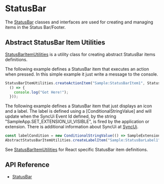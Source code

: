 # StatusBar

The [StatusBar]($appui-react:StatusBar) classes and interfaces are used for creating and managing items in the Status Bar/Footer.

## Abstract StatusBar Item Utilities

[StatusBarItemUtilities]($appui-react) is a utility class for creating abstract StatusBar items definitions.

The following example defines a StatusBar item that executes an action when pressed. In this simple example it just write a message to the console.

```ts
StatusBarItemUtilities.createActionItem("Sample:StatusBarItem1", StatusBarSection.Center, 100, "icon-developer", "Test tool-tip",
  () => {
    console.log("Got Here!");
  }));
```

The following example defines a StatusBar item that just displays an icon and a label. The label is defined using a [ConditionalStringValue] and will update when the SyncUi Event Id defined, by the string "SampleApp.SET_EXTENSION_UI_VISIBLE", is fired by the application or extension. There is additional information about SyncUi at [SyncUi]($appui-react:SyncUi).

```ts
const labelCondition = new ConditionalStringValue(() => SampleExtensionStateManager.isExtensionUiVisible ? "Active" : "Inactive", ["SampleApp.SET_EXTENSION_UI_VISIBLE"]);
AbstractStatusBarItemUtilities.createLabelItem("Sample:StatusBarLabel1", StatusBarSection.Center, 200, "icon-hand-2", labelCondition, undefined);
```

See [StatusBarItemUtilities]($appui-react) for React specific StatusBar item definitions.

## API Reference

- [StatusBar]($appui-react:StatusBar)

